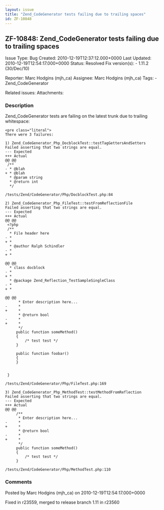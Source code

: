 ```yaml
---
layout: issue
title: "Zend_CodeGenerator tests failing due to trailing spaces"
id: ZF-10848
---
```


ZF-10848: Zend\_CodeGenerator tests failing due to trailing spaces
------------------------------------------------------------------

 Issue Type: Bug Created: 2010-12-19T12:37:12.000+0000 Last Updated: 2010-12-19T12:54:17.000+0000 Status: Resolved Fix version(s): - 1.11.2 (30/Dec/10)
 
 Reporter:  Marc Hodgins (mjh\_ca)  Assignee:  Marc Hodgins (mjh\_ca)  Tags: - Zend\_CodeGenerator
 
 Related issues: 
 Attachments: 
### Description

Zend\_CodeGenerator tests are failing on the latest trunk due to trailing whitespace:

 
    <pre class="literal">
    There were 3 failures:
    
    1) Zend_CodeGenerator_Php_DocblockTest::testTagGettersAndSetters
    Failed asserting that two strings are equal.
    --- Expected
    +++ Actual
    @@ @@
     /**
    - * @blah
    + * @blah 
      * @param string
      * @return int
      */
    
    /tests/Zend/CodeGenerator/Php/DocblockTest.php:84
    
    2) Zend_CodeGenerator_Php_FileTest::testFromReflectionFile
    Failed asserting that two strings are equal.
    --- Expected
    +++ Actual
    @@ @@
     <?php
     /**
      * File header here
    - *
    + * 
      * @author Ralph Schindler 
    - *
    + * 
    
    @@ @@
      * class docblock
    - *
    + * 
      * @package Zend_Reflection_TestSampleSingleClass
    - *
    + * 
    
    @@ @@
          * Enter description here...
    -     *
    +     * 
          * @return bool
    -     *
    +     * 
          */
         public function someMethod()
         {
             /* test test */
         }
     
         public function foobar()
         {
         }
     
     
     }
    
    /tests/Zend/CodeGenerator/Php/FileTest.php:169
    
    3) Zend_CodeGenerator_Php_MethodTest::testMethodFromReflection
    Failed asserting that two strings are equal.
    --- Expected
    +++ Actual
    @@ @@
         /**
          * Enter description here...
    -     *
    +     * 
          * @return bool
    -     *
    +     * 
          */
         public function someMethod()
         {
             /* test test */
         }
    
    /tests/Zend/CodeGenerator/Php/MethodTest.php:110


 

 

### Comments

Posted by Marc Hodgins (mjh\_ca) on 2010-12-19T12:54:17.000+0000

Fixed in r23559, merged to release branch 1.11 in r23560

 

 
